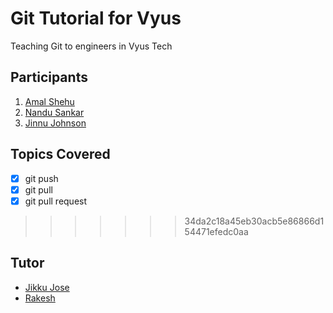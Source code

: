 # Git Tutorial for Vyus

Teaching Git to engineers in Vyus Tech

## Participants

1. [Amal Shehu][amal]
2. [Nandu Sankar][nandu]
3. [Jinnu Johnson][jinnu]

[jinnu]: https://github.com/jinnujohnson
[amal]: https://github.com/amalshehu
[nandu]: https://github.com/nandusankar


## Topics Covered

- [x] git push
- [x] git pull
- [x] git pull request
>>>>>>> 34da2c18a45eb30acb5e86866d154471efedc0aa
## Tutor

* [Jikku Jose][jikku]
* [Rakesh][raku]

[jikku]: https://github.com/JikkuJose
[raku]: https://github.com/rakeshbs
